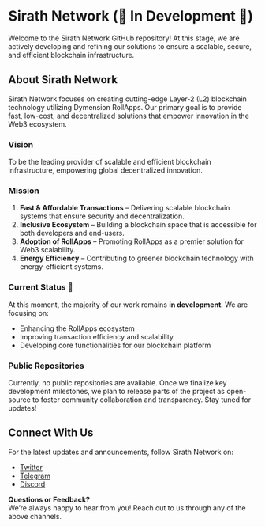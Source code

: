 # Sirath Network (🚧 In Development 🚧)

Welcome to the Sirath Network GitHub repository! At this stage, we are actively developing and refining our solutions to ensure a scalable, secure, and efficient blockchain infrastructure.

## About Sirath Network

Sirath Network focuses on creating cutting-edge Layer-2 (L2) blockchain technology utilizing Dymension RollApps. Our primary goal is to provide fast, low-cost, and decentralized solutions that empower innovation in the Web3 ecosystem.

### Vision

To be the leading provider of scalable and efficient blockchain infrastructure, empowering global decentralized innovation.

### Mission

1. **Fast & Affordable Transactions** – Delivering scalable blockchain systems that ensure security and decentralization.  
2. **Inclusive Ecosystem** – Building a blockchain space that is accessible for both developers and end-users.  
3. **Adoption of RollApps** – Promoting RollApps as a premier solution for Web3 scalability.  
4. **Energy Efficiency** – Contributing to greener blockchain technology with energy-efficient systems.

### Current Status 🚧  
At this moment, the majority of our work remains **in development**. We are focusing on:  
- Enhancing the RollApps ecosystem  
- Improving transaction efficiency and scalability  
- Developing core functionalities for our blockchain platform  

### Public Repositories  
Currently, no public repositories are available. Once we finalize key development milestones, we plan to release parts of the project as open-source to foster community collaboration and transparency. Stay tuned for updates!

## Connect With Us  
For the latest updates and announcements, follow Sirath Network on:  
- [Twitter](https://x.com/SirathNetwork)  
- [Telegram](https://t.me/SirathNetwork)  
- [Discord](https://discord.gg/4xY6PYdjhz)

**Questions or Feedback?**  
We’re always happy to hear from you! Reach out to us through any of the above channels.
